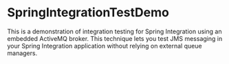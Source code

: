 # SpringIntegrationTestDemo

This is a demonstration of integration testing for Spring Integration using an embedded ActiveMQ broker. This technique lets you test JMS messaging in your Spring Integration application without relying on external queue managers.
